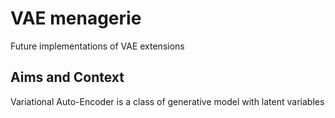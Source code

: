 # VAE menagerie
 Future implementations of VAE extensions

## Aims and Context
Variational Auto-Encoder is a class of generative model with latent variables

